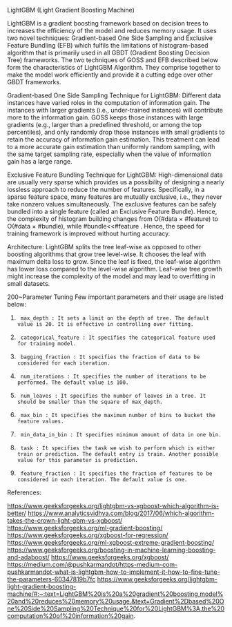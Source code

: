 LightGBM (Light Gradient Boosting Machine)

LightGBM is a gradient boosting framework based on decision trees to increases the efficiency of the model and reduces memory usage.
It uses two novel techniques: Gradient-based One Side Sampling and Exclusive Feature Bundling (EFB) which fulfils the limitations of histogram-based algorithm that is primarily used in all GBDT (Gradient Boosting Decision Tree) frameworks. The two techniques of GOSS and EFB described below form the characteristics of LightGBM Algorithm. They comprise together to make the model work efficiently and provide it a cutting edge over other GBDT frameworks.

Gradient-based One Side Sampling Technique for LightGBM:
Different data instances have varied roles in the computation of information gain. The instances with larger gradients (i.e., under-trained instances) will contribute more to the information gain. GOSS keeps those instances with large gradients (e.g., larger than a predefined threshold, or among the top percentiles), and only randomly drop those instances with small gradients to retain the accuracy of information gain estimation. This treatment can lead to a more accurate gain estimation than uniformly random sampling, with the same target sampling rate, especially when the value of information gain has a large range.

Exclusive Feature Bundling Technique for LightGBM:
High-dimensional data are usually very sparse which provides us a possibility of designing a nearly lossless approach to reduce the number of features. Specifically, in a sparse feature space, many features are mutually exclusive, i.e., they never take nonzero values simultaneously. The exclusive features can be safely bundled into a single feature (called an Exclusive Feature Bundle).  Hence, the complexity of histogram building changes from O(#data × #feature) to O(#data × #bundle), while #bundle<<#feature . Hence, the speed for training framework is improved without hurting accuracy.

Architecture:
LightGBM splits the tree leaf-wise as opposed to other boosting algorithms that grow tree level-wise. It chooses the leaf with maximum delta loss to grow. Since the leaf is fixed, the leaf-wise algorithm has lower loss compared to the level-wise algorithm. Leaf-wise tree growth might increase the complexity of the model and may lead to overfitting in small datasets.

200~Parameter Tuning
Few important parameters and their usage are listed below:

1.      max_depth : It sets a limit on the depth of tree. The default value is 20. It is effective in controlling over fitting.
2.      categorical_feature : It specifies the categorical feature used for training model.
3.      bagging_fraction : It specifies the fraction of data to be considered for each iteration.
4.      num_iterations : It specifies the number of iterations to be performed. The default value is 100.
5.      num_leaves : It specifies the number of leaves in a tree. It should be smaller than the square of max_depth.
6.      max_bin : It specifies the maximum number of bins to bucket the feature values.
7.      min_data_in_bin : It specifies minimum amount of data in one bin.
8.      task : It specifies the task we wish to perform which is either train or prediction. The default entry is train. Another possible value for this parameter is prediction.
9.      feature_fraction : It specifies the fraction of features to be considered in each iteration. The default value is one.


References:

https://www.geeksforgeeks.org/lightgbm-vs-xgboost-which-algorithm-is-better/
https://www.analyticsvidhya.com/blog/2017/06/which-algorithm-takes-the-crown-light-gbm-vs-xgboost/
https://www.geeksforgeeks.org/ml-gradient-boosting/
https://www.geeksforgeeks.org/xgboost-for-regression/
https://www.geeksforgeeks.org/ml-xgboost-extreme-gradient-boosting/
https://www.geeksforgeeks.org/boosting-in-machine-learning-boosting-and-adaboost/
https://www.geeksforgeeks.org/xgboost/
https://medium.com/@pushkarmandot/https-medium-com-pushkarmandot-what-is-lightgbm-how-to-implement-it-how-to-fine-tune-the-parameters-60347819b7fc
https://www.geeksforgeeks.org/lightgbm-light-gradient-boosting-machine/#:~:text=LightGBM%20is%20a%20gradient%20boosting,model%20and%20reduces%20memory%20usage.&text=Gradient%2Dbased%20One%20Side%20Sampling%20Technique%20for%20LightGBM%3A,the%20computation%20of%20information%20gain.
